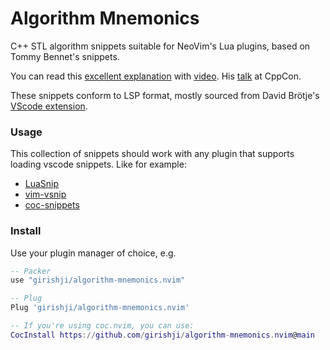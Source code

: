 # Algorithm Mnemonics

C++ STL algorithm snippets suitable for NeoVim's Lua plugins, based on Tommy Bennet's snippets.

You can read this [excellent explanation](https://github.com/tommybennett/algorithm-mnemonics) with [video](https://www.youtube.com/watch?v=uzc2OWVZPnM). His [talk](https://youtu.be/tSq7yDwS1vM) at CppCon.

These snippets conform to LSP format, mostly sourced from David Brötje's [VScode extension](https://marketplace.visualstudio.com/items?itemName=davidbroetje.algorithm-mnemonics-vscode).
 
### Usage 

This collection of snippets should work with any plugin that supports loading
vscode snippets. Like for example:

- [LuaSnip](https://github.com/L3MON4D3/LuaSnip)
- [vim-vsnip](https://github.com/hrsh7th/vim-vsnip)
- [coc-snippets](https://github.com/neoclide/coc-snippets)

### Install

Use your plugin manager of choice, e.g.

```lua
-- Packer
use "girishji/algorithm-mnemonics.nvim"

-- Plug
Plug 'girishji/algorithm-mnemonics.nvim'

-- If you're using coc.nvim, you can use:
CocInstall https://github.com/girishji/algorithm-mnemonics.nvim@main
```

